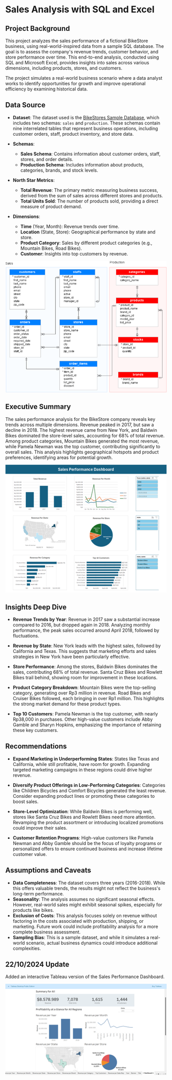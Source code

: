 # Sales Analysis with SQL and Excel

## Project Background

This project analyzes the sales performance of a fictional BikeStore business, using real-world-inspired data from a sample SQL database. The goal is to assess the company's revenue trends, customer behavior, and store performance over time. This end-to-end analysis, conducted using SQL and Microsoft Excel, provides insights into sales across various dimensions, including products, stores, and customers.

The project simulates a real-world business scenario where a data analyst works to identify opportunities for growth and improve operational efficiency by examining historical data.

## Data Source

- **Dataset**: The dataset used is the [BikeStores Sample Database](https://www.sqlservertutorial.net/getting-started/sql-server-sample-database/), which includes two schemas: `sales` and `production`. These schemas contain nine interrelated tables that represent business operations, including customer orders, staff, product inventory, and store data.

- **Schemas**:

  - **Sales Schema**: Contains information about customer orders, staff, stores, and order details.
  - **Production Schema**: Includes information about products, categories, brands, and stock levels.

- **North Star Metrics**:

  - **Total Revenue**: The primary metric measuring business success, derived from the sum of sales across different stores and products.
  - **Total Units Sold**: The number of products sold, providing a direct measure of product demand.

- **Dimensions**:
  - **Time** (Year, Month): Revenue trends over time.
  - **Location** (State, Store): Geographical performance by state and store.
  - **Product Category**: Sales by different product categories (e.g., Mountain Bikes, Road Bikes).
  - **Customer**: Insights into top customers by revenue.

![BikeStores Database Diagram](SQL-Server-Sample-Database.png)

## Executive Summary

The sales performance analysis for the BikeStore company reveals key trends across multiple dimensions. Revenue peaked in 2017, but saw a decline in 2018. The highest revenue came from New York, and Baldwin Bikes dominated the store-level sales, accounting for 68% of total revenue. Among product categories, Mountain Bikes generated the most revenue, while Pamela Newman was the top customer, contributing significantly to overall sales. This analysis highlights geographical hotspots and product preferences, identifying areas for potential growth.

![Sales Performance Dashboard](dashboard.png)

## Insights Deep Dive

- **Revenue Trends by Year**: Revenue in 2017 saw a substantial increase compared to 2016, but dropped again in 2018. Analyzing monthly performance, the peak sales occurred around April 2018, followed by fluctuations.
- **Revenue by State**: New York leads with the highest sales, followed by California and Texas. This suggests that marketing efforts and sales strategies in New York have been particularly effective.

- **Store Performance**: Among the stores, Baldwin Bikes dominates the sales, contributing 68% of total revenue. Santa Cruz Bikes and Rowlett Bikes trail behind, showing room for improvement in these locations.

- **Product Category Breakdown**: Mountain Bikes were the top-selling category, generating over Rp3 million in revenue. Road Bikes and Cruiser Bikes followed, each bringing in over Rp1 million. This highlights the strong market demand for these product types.

- **Top 10 Customers**: Pamela Newman is the top customer, with nearly Rp38,000 in purchases. Other high-value customers include Abby Gamble and Sharyn Hopkins, emphasizing the importance of retaining these key customers.

## Recommendations

- **Expand Marketing in Underperforming States**: States like Texas and California, while still profitable, have room for growth. Expanding targeted marketing campaigns in these regions could drive higher revenue.

- **Diversify Product Offerings in Low-Performing Categories**: Categories like Children Bicycles and Comfort Bicycles generated the least revenue. Consider expanding product lines or promoting these categories to boost sales.

- **Store-Level Optimization**: While Baldwin Bikes is performing well, stores like Santa Cruz Bikes and Rowlett Bikes need more attention. Revamping the product assortment or introducing localized promotions could improve their sales.

- **Customer Retention Programs**: High-value customers like Pamela Newman and Abby Gamble should be the focus of loyalty programs or personalized offers to ensure continued business and increase lifetime customer value.

## Assumptions and Caveats

- **Data Completeness**: The dataset covers three years (2016-2018). While this offers valuable trends, the results might not reflect the business's long-term performance.
- **Seasonality**: The analysis assumes no significant seasonal effects. However, real-world sales might exhibit seasonal spikes, especially for products like bikes.
- **Exclusion of Costs**: This analysis focuses solely on revenue without factoring in the costs associated with production, shipping, or marketing. Future work could include profitability analysis for a more complete business assessment.
- **Sampling Bias**: This is a sample dataset, and while it simulates a real-world scenario, actual business dynamics could introduce additional complexities.

## 22/10/2024 Update

Added an interactive Tableau version of the Sales Performance Dashboard.

![Sales Performance Dashboard](tableau_dashboard.png)

